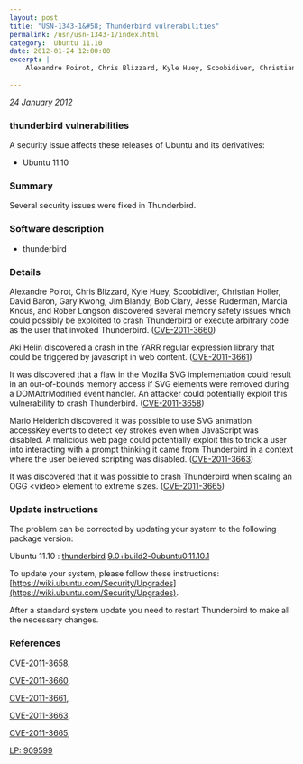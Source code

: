 ```yaml
---
layout: post
title: "USN-1343-1&#58; Thunderbird vulnerabilities"
permalink: /usn/usn-1343-1/index.html
category:  Ubuntu 11.10
date: 2012-01-24 12:00:00
excerpt: |
    Alexandre Poirot, Chris Blizzard, Kyle Huey, Scoobidiver, Christian Holler, David Baron, Gary Kwong, Jim Blandy, Bob Clary, Jesse Ruderman, Marcia Knous, and Rober Longson discovered several memory safety issues which could possibly be exploited to crash Thunderbird or execute arbitrary code as the user that invoked Thunderbird. ([CVE-2011-3660](http://people.ubuntu.com/~ubuntu-security/cve/CVE-2011-3660))
    
--- 
```

 
 

*24 January 2012*

### thunderbird vulnerabilities

A security issue affects these releases of Ubuntu and its derivatives:

* Ubuntu 11.10

### Summary

Several security issues were fixed in Thunderbird. 

### Software description

* thunderbird 

### Details

Alexandre Poirot, Chris Blizzard, Kyle Huey, Scoobidiver, Christian Holler, David Baron, Gary Kwong, Jim Blandy, Bob Clary, Jesse Ruderman, Marcia Knous, and Rober Longson discovered several memory safety issues which could possibly be exploited to crash Thunderbird or execute arbitrary code as the user that invoked Thunderbird. ([CVE-2011-3660](http://people.ubuntu.com/~ubuntu-security/cve/CVE-2011-3660))

Aki Helin discovered a crash in the YARR regular expression library that could be triggered by javascript in web content. ([CVE-2011-3661](http://people.ubuntu.com/~ubuntu-security/cve/CVE-2011-3661))

It was discovered that a flaw in the Mozilla SVG implementation could result in an out-of-bounds memory access if SVG elements were removed during a DOMAttrModified event handler. An attacker could potentially exploit this vulnerability to crash Thunderbird. ([CVE-2011-3658](http://people.ubuntu.com/~ubuntu-security/cve/CVE-2011-3658))

Mario Heiderich discovered it was possible to use SVG animation accessKey events to detect key strokes even when JavaScript was disabled. A malicious web page could potentially exploit this to trick a user into interacting with a prompt thinking it came from Thunderbird in a context where the user believed scripting was disabled. ([CVE-2011-3663](http://people.ubuntu.com/~ubuntu-security/cve/CVE-2011-3663))

It was discovered that it was possible to crash Thunderbird when scaling an OGG &lt;video&gt; element to extreme sizes. ([CVE-2011-3665](http://people.ubuntu.com/~ubuntu-security/cve/CVE-2011-3665)) 

### Update instructions

The problem can be corrected by updating your system to the following package version:

Ubuntu 11.10
 : [thunderbird](https://launchpad.net/ubuntu/+source/thunderbird) <span> [9.0+build2-0ubuntu0.11.10.1](https://launchpad.net/ubuntu/+source/thunderbird/9.0+build2-0ubuntu0.11.10.1) </span> 

To update your system, please follow these instructions: [https://wiki.ubuntu.com/Security/Upgrades](https://wiki.ubuntu.com/Security/Upgrades).

After a standard system update you need to restart Thunderbird to make all the necessary changes. 

### References

 
 [CVE-2011-3658](http://people.ubuntu.com/~ubuntu-security/cve/CVE-2011-3658), 

 [CVE-2011-3660](http://people.ubuntu.com/~ubuntu-security/cve/CVE-2011-3660), 

 [CVE-2011-3661](http://people.ubuntu.com/~ubuntu-security/cve/CVE-2011-3661), 

 [CVE-2011-3663](http://people.ubuntu.com/~ubuntu-security/cve/CVE-2011-3663), 

 [CVE-2011-3665](http://people.ubuntu.com/~ubuntu-security/cve/CVE-2011-3665), 

 [LP: 909599](https://launchpad.net/bugs/909599)
 


